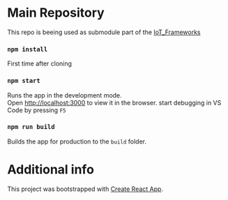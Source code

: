 
# Main Repository
This repo is beeing used as submodule part of the [IoT_Frameworks](https://github.com/HomeSmartMesh/IoT_Frameworks)

### `npm install` 
First time after cloning

### `npm start`

Runs the app in the development mode.<br>
Open [http://localhost:3000](http://localhost:3000) to view it in the browser.
start debugging in VS Code by pressing `F5`

### `npm run build`

Builds the app for production to the `build` folder.<br>

# Additional info
This project was bootstrapped with [Create React App](https://github.com/facebookincubator/create-react-app).

